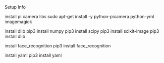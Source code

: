 Setup Info

install pi camera libs
sudo apt-get install -y python-picamera python-yml imagemagick

install dlib 
pip3 install numpy
pip3 install scipy
pip3 install scikit-image
pip3 install dlib

install face_recognition
pip3 install face_recognition

install yaml
pip3 install yaml
